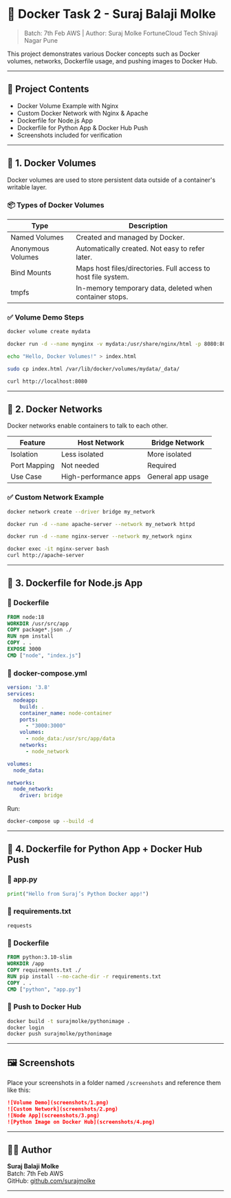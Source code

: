 
# 🐳 Docker Task 2 - Suraj Balaji Molke

> Batch: 7th Feb AWS | Author: Suraj Molke
> FortuneCloud Tech Shivaji Nagar Pune

This project demonstrates various Docker concepts such as Docker volumes, networks, Dockerfile usage, and pushing images to Docker Hub.

---

## 📁 Project Contents

- Docker Volume Example with Nginx
- Custom Docker Network with Nginx & Apache
- Dockerfile for Node.js App
- Dockerfile for Python App & Docker Hub Push
- Screenshots included for verification

---

## 🔸 1. Docker Volumes

Docker volumes are used to store persistent data outside of a container's writable layer.

### 📦 Types of Docker Volumes

| Type             | Description                                                                 |
|------------------|-----------------------------------------------------------------------------|
| Named Volumes    | Created and managed by Docker.                                              |
| Anonymous Volumes| Automatically created. Not easy to refer later.                             |
| Bind Mounts      | Maps host files/directories. Full access to host file system.               |
| tmpfs            | In-memory temporary data, deleted when container stops.                     |

### ✅ Volume Demo Steps

```bash
docker volume create mydata

docker run -d --name mynginx -v mydata:/usr/share/nginx/html -p 8080:80 nginx

echo "Hello, Docker Volumes!" > index.html

sudo cp index.html /var/lib/docker/volumes/mydata/_data/

curl http://localhost:8080
```

---

## 🔸 2. Docker Networks

Docker networks enable containers to talk to each other.

| Feature          | Host Network           | Bridge Network        |
|------------------|------------------------|------------------------|
| Isolation        | Less isolated          | More isolated          |
| Port Mapping     | Not needed             | Required               |
| Use Case         | High-performance apps  | General app usage      |

### ✅ Custom Network Example

```bash
docker network create --driver bridge my_network

docker run -d --name apache-server --network my_network httpd

docker run -d --name nginx-server --network my_network nginx

docker exec -it nginx-server bash
curl http://apache-server
```

---

## 🔸 3. Dockerfile for Node.js App

### 📄 Dockerfile

```dockerfile
FROM node:18
WORKDIR /usr/src/app
COPY package*.json ./
RUN npm install
COPY . .
EXPOSE 3000
CMD ["node", "index.js"]
```

### 📄 docker-compose.yml

```yaml
version: '3.8'
services:
  nodeapp:
    build: .
    container_name: node-container
    ports:
      - "3000:3000"
    volumes:
      - node_data:/usr/src/app/data
    networks:
      - node_network

volumes:
  node_data:

networks:
  node_network:
    driver: bridge
```

Run:

```bash
docker-compose up --build -d
```

---

## 🔸 4. Dockerfile for Python App + Docker Hub Push

### 📄 app.py

```python
print("Hello from Suraj’s Python Docker app!")
```

### 📄 requirements.txt

```
requests
```

### 📄 Dockerfile

```dockerfile
FROM python:3.10-slim
WORKDIR /app
COPY requirements.txt ./
RUN pip install --no-cache-dir -r requirements.txt
COPY . .
CMD ["python", "app.py"]
```

### 🔼 Push to Docker Hub

```bash
docker build -t surajmolke/pythonimage .
docker login
docker push surajmolke/pythonimage
```

---

## 🖼️ Screenshots

Place your screenshots in a folder named `/screenshots` and reference them like this:

```markdown
![Volume Demo](screenshots/1.png)
![Custom Network](screenshots/2.png)
![Node App](screenshots/3.png)
![Python Image on Docker Hub](screenshots/4.png)
```

---


## 👨‍💻 Author

**Suraj Balaji Molke**  
Batch: 7th Feb AWS  
GitHub: [github.com/surajmolke](https://github.com/surajmolke)

---
